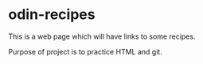 # odin-recipes

This is a web page which will have links to some recipes.

Purpose of project is to practice HTML and git.